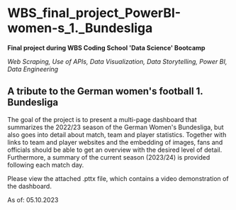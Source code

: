 # WBS_final_project_PowerBI-women-s_1._Bundesliga

**Final project during WBS Coding School 'Data Science' Bootcamp**

*Web Scraping, Use of APIs, Data Visualization, Data Storytelling, Power BI, Data Engineering*

## A tribute to the German women's football 1. Bundesliga

The goal of the project is to present a multi-page dashboard that summarizes the 2022/23 season of the German Women's Bundesliga, but also goes into detail about match, team and player statistics. Together with links to team and player websites and the embedding of images, fans and officials should be able to get an overview with the desired level of detail. Furthermore, a summary of the current season (2023/24) is provided following each match day.

Please view the attached .pttx file, which contains a video demonstration of the dashboard.

As of: 05.10.2023
